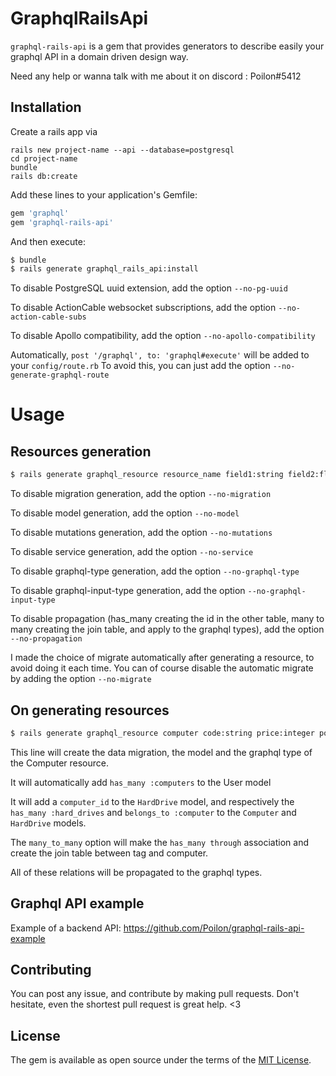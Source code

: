 # GraphqlRailsApi

`graphql-rails-api` is a gem that provides generators to describe easily your graphql API in a domain driven design way.

Need any help or wanna talk with me about it on discord : Poilon#5412

## Installation

Create a rails app via
```
rails new project-name --api --database=postgresql
cd project-name
bundle
rails db:create
```

Add these lines to your application's Gemfile:
```ruby
gem 'graphql'
gem 'graphql-rails-api'
```

And then execute:
```bash
$ bundle
$ rails generate graphql_rails_api:install
```

To disable PostgreSQL uuid extension, add the option `--no-pg-uuid`

To disable ActionCable websocket subscriptions, add the option `--no-action-cable-subs`

To disable Apollo compatibility, add the option `--no-apollo-compatibility`

Automatically, `post '/graphql', to: 'graphql#execute'` will be added to your `config/route.rb`
To avoid this, you can just add the option `--no-generate-graphql-route`

# Usage

## Resources generation

```bash
$ rails generate graphql_resource resource_name field1:string field2:float belongs_to:other_resource_name has_many:other_resources_name many_to_many:other_resources_name
```

To disable migration generation, add the option `--no-migration`

To disable model generation, add the option `--no-model`

To disable mutations generation, add the option `--no-mutations`

To disable service generation, add the option `--no-service`

To disable graphql-type generation, add the option `--no-graphql-type`

To disable graphql-input-type generation, add the option `--no-graphql-input-type`

To disable propagation (has_many creating the id in the other table, many to many creating the join table, and apply to the graphql types), add the option `--no-propagation`

I made the choice of migrate automatically after generating a resource, to avoid doing it each time.
You can of course disable the automatic migrate by adding the option `--no-migrate`

## On generating resources

```bash
$ rails generate graphql_resource computer code:string price:integer power_bench:float belongs_to:user has_many:hard_drives many_to_many:tags
```

This line will create the data migration, the model and the graphql type of the Computer resource.

It will automatically add `has_many :computers` to the User model

It will add a `computer_id` to the `HardDrive` model, and
respectively the `has_many :hard_drives` and `belongs_to :computer` to the `Computer` and `HardDrive` models.

The `many_to_many` option will make the `has_many through` association and create the join table between tag and computer.

All of these relations will be propagated to the graphql types.



## Graphql API example

Example of a backend API: https://github.com/Poilon/graphql-rails-api-example



## Contributing

You can post any issue, and contribute by making pull requests.
Don't hesitate, even the shortest pull request is great help. <3

## License
The gem is available as open source under the terms of the [MIT License](http://opensource.org/licenses/MIT).
